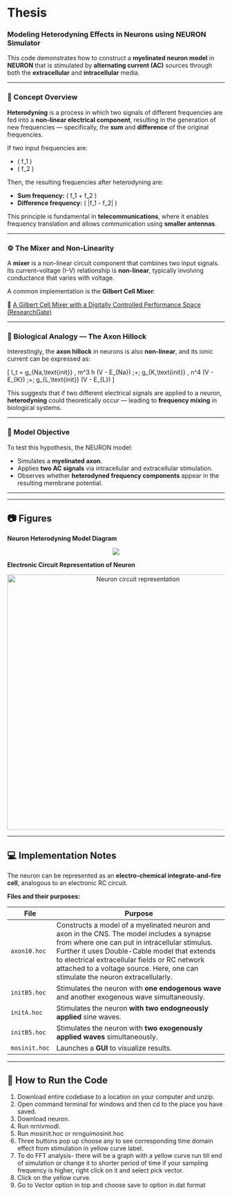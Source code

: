 # Thesis

### Modeling Heterodyning Effects in Neurons using NEURON Simulator

This code demonstrates how to construct a **myelinated neuron model** in **NEURON** that is stimulated by **alternating current (AC)** sources through both the **extracellular** and **intracellular** media.

---

### 🧠 Concept Overview

**Heterodyning** is a process in which two signals of different frequencies are fed into a **non-linear electrical component**, resulting in the generation of new frequencies — specifically, the **sum** and **difference** of the original frequencies.

If two input frequencies are:

- \( f_1 \)
- \( f_2 \)

Then, the resulting frequencies after heterodyning are:

- **Sum frequency:** \( f_1 + f_2 \)
- **Difference frequency:** \( |f_1 - f_2| \)

This principle is fundamental in **telecommunications**, where it enables frequency translation and allows communication using **smaller antennas**.

---

### ⚙️ The Mixer and Non-Linearity

A **mixer** is a non-linear circuit component that combines two input signals. Its current–voltage (I–V) relationship is **non-linear**, typically involving conductance that varies with voltage.

A common implementation is the **Gilbert Cell Mixer**:

🔗 [A Gilbert Cell Mixer with a Digitally Controlled Performance Space (ResearchGate)](https://www.researchgate.net/publication/228977791_A_Gilbert_cell_mixer_with_a_digitally_controlled_performance_space)

---

### 🧩 Biological Analogy — The Axon Hillock

Interestingly, the **axon hillock** in neurons is also **non-linear**, and its ionic current can be expressed as:

\[
I_t = g_{Na,\text{init}} \, m^3 h (V - E_{Na}) \;+\; g_{K,\text{init}} \, n^4 (V - E_{K}) \;+\; g_{L,\text{init}} (V - E_{L})
\]

This suggests that if two different electrical signals are applied to a neuron, **heterodyning** could theoretically occur — leading to **frequency mixing** in biological systems.

---

### 🧪 Model Objective

To test this hypothesis, the NEURON model:

- Simulates a **myelinated axon**.
- Applies **two AC signals** via intracellular and extracellular stimulation.
- Observes whether **heterodyned frequency components** appear in the resulting membrane potential.

---
---

## 📷 Figures

**Neuron Heterodyning Model Diagram**  

<div align="center">
  <img src="https://github.com/user-attachments/assets/3fe820ef-4581-46d6-947a-671e52393870" >

</div>

**Electronic Circuit Representation of Neuron**  

<div align="center">
  <img src="https://github.com/user-attachments/assets/26c28683-59fb-49e2-8f4b-3da9f7938f92" width="590" alt="Neuron circuit representation">
</div>

---

## 💻 Implementation Notes

The neuron can be represented as an **electro-chemical integrate-and-fire cell**, analogous to an electronic RC circuit.  

**Files and their purposes:**

| File            | Purpose |
|-----------------|---------|
| `axon10.hoc`   | Constructs a model of a myelinated neuron and axon in the CNS. The model includes a synapse from where one can put in intracellular stimulus. Further it uses Double-Cable model that extends to electrical extracellular fields or RC network attached to a voltage source. Here, one can stimulate the neuron extracellularly. |
| `initB5.hoc`     | Stimulates the neuron with **one endogenous wave** and another exogenous wave simultaneously. |
| `initA.hoc`    | Stimulates the neuron **with two   endogneously applied** sine waves. |
| `initB5.hoc`     | Stimulates the neuron with **two exogenously applied  waves** simultaneously. |
| `mosinit.hoc`   | Launches a **GUI** to visualize results. |

---

## 🏃 How to Run the Code

1. Download entire codebase to a location on your computer and unzip.
2. Open command terminal for windows and then cd to the place you have saved.
3. Download neuron.
4. Run nrnivmodl.
5. Run mosinit.hoc or nrnguimosinit.hoc
6. Three buttons pop up choose any to see corresponding time domain effect from stimulation in yellow curve label.
7. To do FFT analysis- there will be  a graph with a yellow curve run till end of simulation or change it to shorter period of time if your sampling frequency is higher, right click on it and select pick vector.
8. Click on the yellow curve.
9. Go to Vector option in top and choose save to option in.dat format
